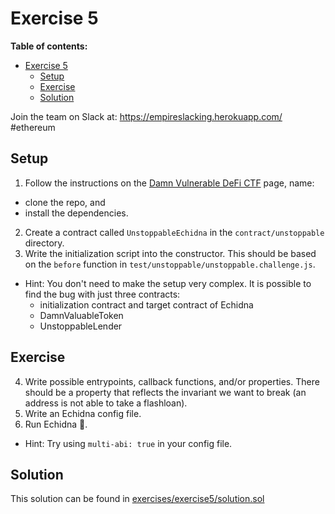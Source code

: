 # Exercise 5

**Table of contents:**

- [Exercise 5](#exercise-5)
  - [Setup](#setup)
  - [Exercise](#exercise)
  - [Solution](#solution)

Join the team on Slack at: https://empireslacking.herokuapp.com/ #ethereum

## Setup

1. Follow the instructions on the [Damn Vulnerable DeFi CTF][ctf] page, name:
  - clone the repo, and
  - install the dependencies.
2. Create a contract called `UnstoppableEchidna` in the `contract/unstoppable` directory.
3. Write the initialization script into the constructor. This should be based on the `before` function in `test/unstoppable/unstoppable.challenge.js`.
- Hint: You don't need to make the setup very complex. It is possible to find the bug with just three contracts:
  - initialization contract and target contract of Echidna
  - DamnValuableToken
  - UnstoppableLender

## Exercise

4. Write possible entrypoints, callback functions, and/or properties. There should be a property that reflects the invariant we want to break (an address is not able to take a flashloan).
5. Write an Echidna config file.
6. Run Echidna 🎉.
- Hint: Try using `multi-abi: true` in your config file.

## Solution

This solution can be found in [exercises/exercise5/solution.sol](./exercises/exercise5/solution.sol)

[ctf]: https://www.damnvulnerabledefi.xyz/